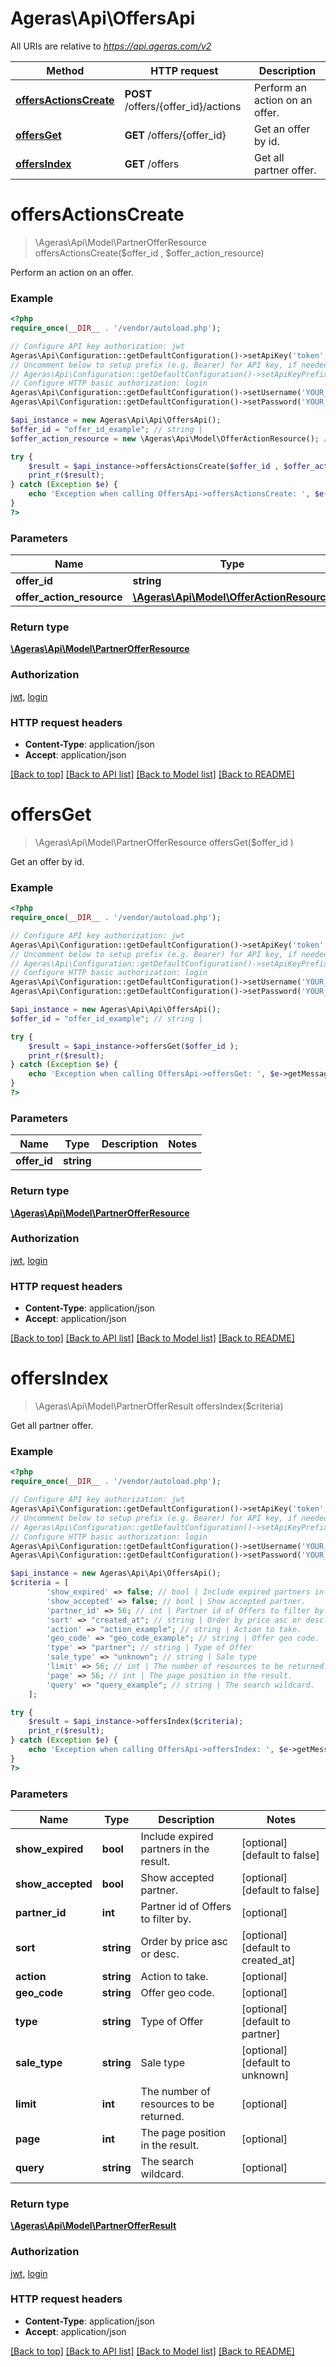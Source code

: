 # Ageras\Api\OffersApi

All URIs are relative to *https://api.ageras.com/v2*

Method | HTTP request | Description
------------- | ------------- | -------------
[**offersActionsCreate**](OffersApi.md#offersActionsCreate) | **POST** /offers/{offer_id}/actions | Perform an action on an offer.
[**offersGet**](OffersApi.md#offersGet) | **GET** /offers/{offer_id} | Get an offer by id.
[**offersIndex**](OffersApi.md#offersIndex) | **GET** /offers | Get all partner offer.


# **offersActionsCreate**
> \Ageras\Api\Model\PartnerOfferResource offersActionsCreate($offer_id , $offer_action_resource)

Perform an action on an offer.

### Example
```php
<?php
require_once(__DIR__ . '/vendor/autoload.php');

// Configure API key authorization: jwt
Ageras\Api\Configuration::getDefaultConfiguration()->setApiKey('token', 'YOUR_API_KEY');
// Uncomment below to setup prefix (e.g. Bearer) for API key, if needed
// Ageras\Api\Configuration::getDefaultConfiguration()->setApiKeyPrefix('token', 'Bearer');
// Configure HTTP basic authorization: login
Ageras\Api\Configuration::getDefaultConfiguration()->setUsername('YOUR_USERNAME');
Ageras\Api\Configuration::getDefaultConfiguration()->setPassword('YOUR_PASSWORD');

$api_instance = new Ageras\Api\Api\OffersApi();
$offer_id = "offer_id_example"; // string | 
$offer_action_resource = new \Ageras\Api\Model\OfferActionResource(); // \Ageras\Api\Model\OfferActionResource | 

try {
    $result = $api_instance->offersActionsCreate($offer_id , $offer_action_resource);
    print_r($result);
} catch (Exception $e) {
    echo 'Exception when calling OffersApi->offersActionsCreate: ', $e->getMessage(), PHP_EOL;
}
?>
```

### Parameters

Name | Type | Description  | Notes
------------- | ------------- | ------------- | -------------
 **offer_id** | **string**|  |
 **offer_action_resource** | [**\Ageras\Api\Model\OfferActionResource**](../Model/OfferActionResource.md)|  |

### Return type

[**\Ageras\Api\Model\PartnerOfferResource**](../Model/PartnerOfferResource.md)

### Authorization

[jwt](../../README.md#jwt), [login](../../README.md#login)

### HTTP request headers

 - **Content-Type**: application/json
 - **Accept**: application/json

[[Back to top]](#) [[Back to API list]](../../README.md#documentation-for-api-endpoints) [[Back to Model list]](../../README.md#documentation-for-models) [[Back to README]](../../README.md)

# **offersGet**
> \Ageras\Api\Model\PartnerOfferResource offersGet($offer_id )

Get an offer by id.

### Example
```php
<?php
require_once(__DIR__ . '/vendor/autoload.php');

// Configure API key authorization: jwt
Ageras\Api\Configuration::getDefaultConfiguration()->setApiKey('token', 'YOUR_API_KEY');
// Uncomment below to setup prefix (e.g. Bearer) for API key, if needed
// Ageras\Api\Configuration::getDefaultConfiguration()->setApiKeyPrefix('token', 'Bearer');
// Configure HTTP basic authorization: login
Ageras\Api\Configuration::getDefaultConfiguration()->setUsername('YOUR_USERNAME');
Ageras\Api\Configuration::getDefaultConfiguration()->setPassword('YOUR_PASSWORD');

$api_instance = new Ageras\Api\Api\OffersApi();
$offer_id = "offer_id_example"; // string | 

try {
    $result = $api_instance->offersGet($offer_id );
    print_r($result);
} catch (Exception $e) {
    echo 'Exception when calling OffersApi->offersGet: ', $e->getMessage(), PHP_EOL;
}
?>
```

### Parameters

Name | Type | Description  | Notes
------------- | ------------- | ------------- | -------------
 **offer_id** | **string**|  |

### Return type

[**\Ageras\Api\Model\PartnerOfferResource**](../Model/PartnerOfferResource.md)

### Authorization

[jwt](../../README.md#jwt), [login](../../README.md#login)

### HTTP request headers

 - **Content-Type**: application/json
 - **Accept**: application/json

[[Back to top]](#) [[Back to API list]](../../README.md#documentation-for-api-endpoints) [[Back to Model list]](../../README.md#documentation-for-models) [[Back to README]](../../README.md)

# **offersIndex**
> \Ageras\Api\Model\PartnerOfferResult offersIndex($criteria)

Get all partner offer.

### Example
```php
<?php
require_once(__DIR__ . '/vendor/autoload.php');

// Configure API key authorization: jwt
Ageras\Api\Configuration::getDefaultConfiguration()->setApiKey('token', 'YOUR_API_KEY');
// Uncomment below to setup prefix (e.g. Bearer) for API key, if needed
// Ageras\Api\Configuration::getDefaultConfiguration()->setApiKeyPrefix('token', 'Bearer');
// Configure HTTP basic authorization: login
Ageras\Api\Configuration::getDefaultConfiguration()->setUsername('YOUR_USERNAME');
Ageras\Api\Configuration::getDefaultConfiguration()->setPassword('YOUR_PASSWORD');

$api_instance = new Ageras\Api\Api\OffersApi();
$criteria = [
        'show_expired' => false; // bool | Include expired partners in the result.
        'show_accepted' => false; // bool | Show accepted partner.
        'partner_id' => 56; // int | Partner id of Offers to filter by.
        'sort' => "created_at"; // string | Order by price asc or desc.
        'action' => "action_example"; // string | Action to take.
        'geo_code' => "geo_code_example"; // string | Offer geo code.
        'type' => "partner"; // string | Type of Offer
        'sale_type' => "unknown"; // string | Sale type
        'limit' => 56; // int | The number of resources to be returned.
        'page' => 56; // int | The page position in the result.
        'query' => "query_example"; // string | The search wildcard.
    ];

try {
    $result = $api_instance->offersIndex($criteria);
    print_r($result);
} catch (Exception $e) {
    echo 'Exception when calling OffersApi->offersIndex: ', $e->getMessage(), PHP_EOL;
}
?>
```

### Parameters

Name | Type | Description  | Notes
------------- | ------------- | ------------- | -------------
 **show_expired** | **bool**| Include expired partners in the result. | [optional] [default to false]
 **show_accepted** | **bool**| Show accepted partner. | [optional] [default to false]
 **partner_id** | **int**| Partner id of Offers to filter by. | [optional]
 **sort** | **string**| Order by price asc or desc. | [optional] [default to created_at]
 **action** | **string**| Action to take. | [optional]
 **geo_code** | **string**| Offer geo code. | [optional]
 **type** | **string**| Type of Offer | [optional] [default to partner]
 **sale_type** | **string**| Sale type | [optional] [default to unknown]
 **limit** | **int**| The number of resources to be returned. | [optional]
 **page** | **int**| The page position in the result. | [optional]
 **query** | **string**| The search wildcard. | [optional]

### Return type

[**\Ageras\Api\Model\PartnerOfferResult**](../Model/PartnerOfferResult.md)

### Authorization

[jwt](../../README.md#jwt), [login](../../README.md#login)

### HTTP request headers

 - **Content-Type**: application/json
 - **Accept**: application/json

[[Back to top]](#) [[Back to API list]](../../README.md#documentation-for-api-endpoints) [[Back to Model list]](../../README.md#documentation-for-models) [[Back to README]](../../README.md)

